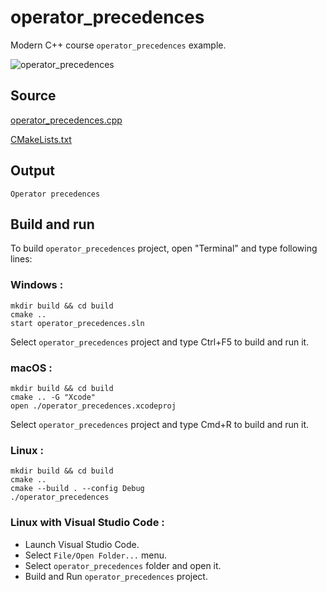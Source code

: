 # operator_precedences

Modern C++ course `operator_precedences` example.

![operator_precedences](../../../../docs/pictures/language_basics/operator_precedences.png)

## Source

[operator_precedences.cpp](operator_precedences.cpp)

[CMakeLists.txt](CMakeLists.txt)

## Output

```
Operator precedences
```

## Build and run

To build `operator_precedences` project, open "Terminal" and type following lines:

### Windows :

``` shell
mkdir build && cd build
cmake .. 
start operator_precedences.sln
```

Select `operator_precedences` project and type Ctrl+F5 to build and run it.

### macOS :

``` shell
mkdir build && cd build
cmake .. -G "Xcode"
open ./operator_precedences.xcodeproj
```

Select `operator_precedences` project and type Cmd+R to build and run it.

### Linux :

``` shell
mkdir build && cd build
cmake .. 
cmake --build . --config Debug
./operator_precedences
```

### Linux with Visual Studio Code :

* Launch Visual Studio Code.
* Select `File/Open Folder...` menu.
* Select `operator_precedences` folder and open it.
* Build and Run `operator_precedences` project.
